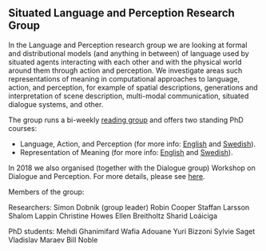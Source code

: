 ## Situated Language and Perception Research Group

In the Language and Perception research group we are looking at formal and distributional models (and anything in between) of language used by situated agents interacting with each other and with the physical world around them through action and perception. We investigate areas such representations of meaning in computational approaches to language, action, and perception, for example of spatial descriptions, generations and interpretation of scene description, multi-modal communication, situated dialogue systems, and other.


The group runs a bi-weekly [reading group](https://wiki.clasp.gu.se/doku.php?id=projects:apl:meetings:start) and offers two standing PhD courses: 

- Language, Action, and Perception (for more info: [English](https://gul.gu.se/public/courseId/82742/lang-en/publicPage.do) and [Swedish](https://flov.gu.se/digitalAssets/1578/1578779_spr--k--handling-och-perception--7-5-hp.pdf)). 
- Representation of Meaning (for more info: [English](https://gul.gu.se/public/courseId/82744/lang-en/publicPage.do) and [Swedish](https://flov.gu.se/digitalAssets/1578/1578778_representationer-av-spr--klig-betydelse--7-5-hp.pdf)).

In 2018 we also organised (together with the Dialogue group) Workshop on Dialogue and Perception. For more details, please see [here](https://clasp.gu.se/news-events/workshop-on-dialogue-and-perception-2018).

Members of the group: 

Researchers:
Simon Dobnik (group leader)
Robin Cooper
Staffan Larsson
Shalom Lappin
Christine Howes
Ellen Breitholtz
Sharid Loáiciga


PhD students:
Mehdi Ghanimifard
Wafia Adouane
Yuri Bizzoni
Sylvie Saget
Vladislav Maraev
Bill Noble
